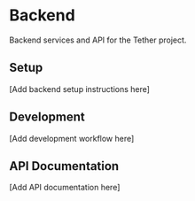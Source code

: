 # Backend

Backend services and API for the Tether project.

## Setup

[Add backend setup instructions here]

## Development

[Add development workflow here]

## API Documentation

[Add API documentation here]
